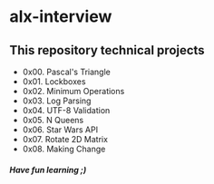 # alx-interview
## This repository technical projects
* 0x00. Pascal's Triangle
* 0x01. Lockboxes
* 0x02. Minimum Operations
* 0x03. Log Parsing
* 0x04. UTF-8 Validation
* 0x05. N Queens
* 0x06. Star Wars API
* 0x07. Rotate 2D Matrix
* 0x08. Making Change
##### Have fun learning ;)
